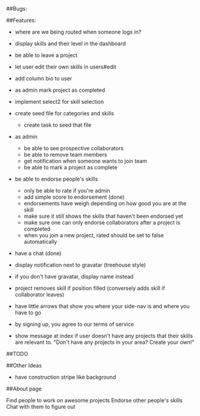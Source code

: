 ##Bugs:

##Features:

- where are we being routed when someone logs in?
- display skills and their level in the dashboard
- be able to leave a project 
- let user edit their own skills in users#edit
- add column bio to user
- as admin mark project as completed
- implement select2 for skill selection
- create seed file for categories and skills
  - create task to seed that file 

- as admin
  - be able to see prospective collaborators
  - be able to remove team members
  - get notification when someone wants to join team
  - be able to mark a project as complete

- be able to endorse people's skills
  - only be able to rate if you're admin
  - add simple score to endorsement (done)
  - endorsements have weigh depending on how good you are at the skill
  - make sure it still shows the skills that haven't been endorsed yet 
  - make sure one can only endorse collaborators after a project is completed
  - when you join a new project, rated should be set to false automatically

- have a chat (done)
- display notification next to gravatar (treehouse style)
- if you don't have gravatar, display name instead
- project removes skill if position filled (conversely adds skill if collaborator leaves)
- have little arrows that show you where your side-nav is and where you have to go
- by signing up, you agree to our terms of service
- show message at index if user doesn't have any projects that their skills are relevant to. "Don't have any projects in your area? Create your own!"

##TODO


##Other Ideas

- have construction stripe like background 

##About page

Find people to work on awesome projects
Endorse other people's skills 
Chat with them to figure out 

